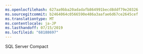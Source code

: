 ```yaml
---
ms.openlocfilehash: 627aa9bba20adadafb864991becd8ddf79e20326
ms.sourcegitcommit: b2464064c0566590e486a3aafae6d67ce2645cef
ms.translationtype: MT
ms.contentlocale: ja-JP
ms.lasthandoff: 07/15/2019
ms.locfileid: "68188697"
---
```

SQL Server Compact
